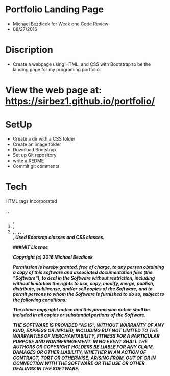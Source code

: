 # Portfolio Landing Page

  - Michael Bezdicek for Week one Code Review
  - 08/27/2016

# Discription
  - Create a webpage using HTML, and CSS with Bootstrap to be the landing page for my programing portfolio.

# View the web page at: https://sirbez1.github.io/portfolio/

# SetUp

- Create a dir with a CSS folder
- Create an image folder
- Download Bootstrap
- Set up Git repository
- write a REDME
- Commit git comments

# Tech

HTML tags
Incorporated <p>, <h>, <ol>, <li>, <li>, <em>, <strong>, <a>, <img>, <div>, <Span>
Used Bootsrap classes and CSS classes.


###MIT License

Copyright (c) 2016 Michael Bezdicek

Permission is hereby granted, free of charge, to any person obtaining a copy
of this software and associated documentation files (the "Software"), to deal
in the Software without restriction, including without limitation the rights
to use, copy, modify, merge, publish, distribute, sublicense, and/or sell
copies of the Software, and to permit persons to whom the Software is
furnished to do so, subject to the following conditions:

The above copyright notice and this permission notice shall be included in all
copies or substantial portions of the Software.

THE SOFTWARE IS PROVIDED "AS IS", WITHOUT WARRANTY OF ANY KIND, EXPRESS OR
IMPLIED, INCLUDING BUT NOT LIMITED TO THE WARRANTIES OF MERCHANTABILITY,
FITNESS FOR A PARTICULAR PURPOSE AND NONINFRINGEMENT. IN NO EVENT SHALL THE
AUTHORS OR COPYRIGHT HOLDERS BE LIABLE FOR ANY CLAIM, DAMAGES OR OTHER
LIABILITY, WHETHER IN AN ACTION OF CONTRACT, TORT OR OTHERWISE, ARISING FROM,
OUT OF OR IN CONNECTION WITH THE SOFTWARE OR THE USE OR OTHER DEALINGS IN THE
SOFTWARE.
